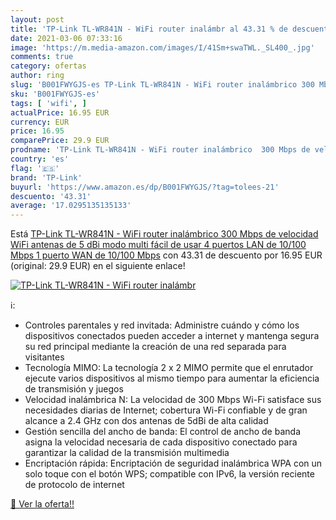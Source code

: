 ```yaml
---
layout: post
title: 'TP-Link TL-WR841N - WiFi router inalámbr al 43.31 % de descuento'
date: 2021-03-06 07:33:16
image: 'https://m.media-amazon.com/images/I/41Sm+swaTWL._SL400_.jpg'
comments: true
category: ofertas
author: ring
slug: 'B001FWYGJS-es TP-Link TL-WR841N - WiFi router inalámbrico 300 Mbps de...'
sku: 'B001FWYGJS-es'
tags: [ 'wifi', ]
actualPrice: 16.95 EUR
currency: EUR
price: 16.95
comparePrice: 29.9 EUR
prodname: 'TP-Link TL-WR841N - WiFi router inalámbrico  300 Mbps de velocidad WiFi  antenas de 5 dBi  modo multi  fácil de usar  4 puertos LAN de 10/100 Mbps  1 puerto WAN de 10/100 Mbps'
country: 'es'
flag: '🇪🇸'
brand: 'TP-Link'
buyurl: 'https://www.amazon.es/dp/B001FWYGJS/?tag=tolees-21'
descuento: '43.31'
average: '17.0295135135133'
---
```


Está [TP-Link TL-WR841N - WiFi router inalámbrico  300 Mbps de velocidad WiFi  antenas de 5 dBi  modo multi  fácil de usar  4 puertos LAN de 10/100 Mbps  1 puerto WAN de 10/100 Mbps](https://www.amazon.es/dp/B001FWYGJS/?tag=tolees-21) con 43.31 de descuento por 16.95 EUR (original: 29.9 EUR) en el siguiente enlace!

[![TP-Link TL-WR841N - WiFi router inalámbr](https://m.media-amazon.com/images/I/41Sm+swaTWL._SL400_.jpg)](https://www.amazon.es/dp/B001FWYGJS/?tag=tolees-21)

ℹ️:

- Controles parentales y red invitada: Administre cuándo y cómo los dispositivos conectados pueden acceder a internet y mantenga segura su red principal mediante la creación de una red separada para visitantes
- Tecnología MIMO: La tecnología 2 x 2 MIMO permite que el enrutador ejecute varios dispositivos al mismo tiempo para aumentar la eficiencia de transmisión y juegos
- Velocidad inalámbrica N: La velocidad de 300 Mbps Wi-Fi satisface sus necesidades diarias de Internet; cobertura Wi-Fi confiable y de gran alcance a 2.4 GHz con dos antenas de 5dBi de alta calidad
- Gestión sencilla del ancho de banda: El control de ancho de banda asigna la velocidad necesaria de cada dispositivo conectado para garantizar la calidad de la transmisión multimedia
- Encriptación rápida: Encriptación de seguridad inalámbrica WPA con un solo toque con el botón WPS; compatible con IPv6, la versión reciente de protocolo de internet

[🛒 Ver la oferta!!](https://www.amazon.es/dp/B001FWYGJS/?tag=tolees-21)

